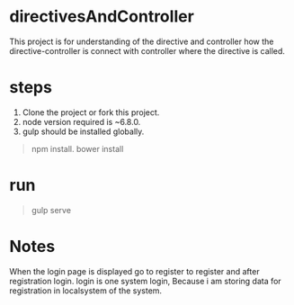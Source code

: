 # directivesAndController

This project is for understanding of the directive and controller how the directive-controller is connect with controller where the directive is called.

# steps
1. Clone the project or fork this project.
2. node version required is ~6.8.0.
3. gulp should be installed globally.
> npm install.
> bower install

# run
> gulp serve

# Notes
When the login page is displayed go to register to register and after registration login.
login is one system login, Because i am storing data for registration in localsystem of the system.

